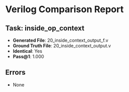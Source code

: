 
# Verilog Comparison Report

## Task: inside_op_context
- **Generated File**: 20_inside_context_output_f.v
- **Ground Truth File**: 20_inside_context_output.v
- **Identical**: Yes
- **Pass@1**: 1.000

## Errors
- None

